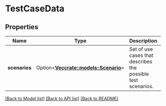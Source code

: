 # TestCaseData

## Properties

Name | Type | Description | Notes
------------ | ------------- | ------------- | -------------
**scenarios** | Option<[**Vec<crate::models::Scenario>**](Scenario.md)> | Set of use cases that describes the possible test scenarios. | [optional]

[[Back to Model list]](../README.md#documentation-for-models) [[Back to API list]](../README.md#documentation-for-api-endpoints) [[Back to README]](../README.md)



